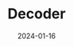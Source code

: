 ---
title: Decoder
type: Podcast
tags: ["Technology"]
image: ./images/decoder.webp
date: 2024-01-16
link: https://www.theverge.com/decoder-podcast-with-nilay-patel
---